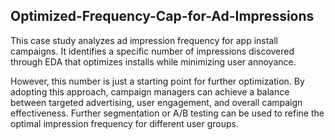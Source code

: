 ## Optimized-Frequency-Cap-for-Ad-Impressions
This case study analyzes ad impression frequency for app install campaigns. It identifies a specific number of impressions discovered through EDA that optimizes installs while minimizing user annoyance.

However, this number is just a starting point for further optimization. By adopting this approach, campaign managers can achieve a balance between targeted advertising, user engagement, and overall campaign effectiveness. Further segmentation or A/B testing can be used to refine the optimal impression frequency for different user groups.
